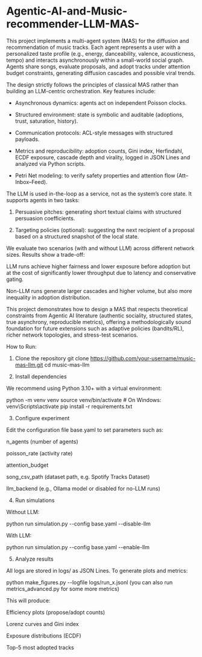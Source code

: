 # Agentic-AI-and-Music-recommender-LLM-MAS-
This project implements a multi-agent system (MAS) for the diffusion and recommendation of music tracks. Each agent represents a user with a personalized taste profile (e.g., energy, danceability, valence, acousticness, tempo) and interacts asynchronously within a small-world social graph. Agents share songs, evaluate proposals, and adopt tracks under attention budget constraints, generating diffusion cascades and possible viral trends.

The design strictly follows the principles of classical MAS rather than building an LLM-centric orchestration. Key features include:

- Asynchronous dynamics: agents act on independent Poisson clocks.

- Structured environment: state is symbolic and auditable (adoptions, trust, saturation, history).

- Communication protocols: ACL-style messages with structured payloads.

- Metrics and reproducibility: adoption counts, Gini index, Herfindahl, ECDF exposure, cascade depth and virality, logged in JSON Lines and analyzed via Python scripts.

- Petri Net modeling: to verify safety properties and attention flow (Att–Inbox–Feed).

The LLM is used in-the-loop as a service, not as the system’s core state. It supports agents in two tasks:

1) Persuasive pitches: generating short textual claims with structured persuasion coefficients.

2) Targeting policies (optional): suggesting the next recipient of a proposal based on a structured snapshot of the local state.

We evaluate two scenarios (with and without LLM) across different network sizes. Results show a trade-off:

LLM runs achieve higher fairness and lower exposure before adoption but at the cost of significantly lower throughput due to latency and conservative gating.

Non-LLM runs generate larger cascades and higher volume, but also more inequality in adoption distribution.

This project demonstrates how to design a MAS that respects theoretical constraints from Agentic AI literature (authentic sociality, structured states, true asynchrony, reproducible metrics), offering a methodologically sound foundation for future extensions such as adaptive policies (bandits/RL), richer network topologies, and stress-test scenarios.

How to Run:
1. Clone the repository
git clone https://github.com/your-username/music-mas-llm.git
cd music-mas-llm

2. Install dependencies

We recommend using Python 3.10+ with a virtual environment:

python -m venv venv
source venv/bin/activate   # On Windows: venv\Scripts\activate
pip install -r requirements.txt

3. Configure experiment

Edit the configuration file base.yaml to set parameters such as:

n_agents (number of agents)

poisson_rate (activity rate)

attention_budget

song_csv_path (dataset path, e.g. Spotify Tracks Dataset)

llm_backend (e.g., Ollama model or disabled for no-LLM runs)

4. Run simulations

Without LLM:

python run simulation.py --config base.yaml --disable-llm


With LLM:

python run simulation.py --config base.yaml --enable-llm

5. Analyze results

All logs are stored in logs/ as JSON Lines. To generate plots and metrics:

python make_figures.py --logfile logs/run_x.jsonl
(you can also run metrics_advanced.py for some more metrics)

This will produce:

Efficiency plots (propose/adopt counts)

Lorenz curves and Gini index

Exposure distributions (ECDF)

Top-5 most adopted tracks
